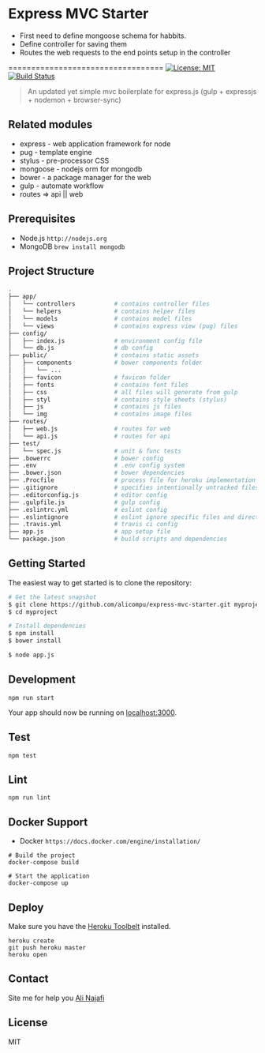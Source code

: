# Express MVC Starter

- First need to define mongoose schema for habbits.
- Define controller for saving them
- Routes the web requests to the end points setup in the controller

==================================
[![License: MIT](https://img.shields.io/badge/License-MIT-blue.svg)](https://opensource.org/licenses/MIT) [![Build Status](https://travis-ci.org/oguzhanoya/express-mvc-boilerplate.svg?branch=master)](https://travis-ci.org/oguzhanoya/express-mvc-boilerplate)

> An updated yet simple mvc boilerplate for express.js (gulp + expressjs + nodemon + browser-sync)

## Related modules

* express - web application framework for node
* pug - template engine
* stylus - pre-processor CSS
* mongoose - nodejs orm for mongodb
* bower - a package manager for the web
* gulp - automate workflow
* routes => api || web

## Prerequisites

* Node.js `http://nodejs.org`
* MongoDB `brew install mongodb`

## Project Structure
```sh
.
├── app/
│   └── controllers           # contains controller files
│   └── helpers               # contains helper files
│   └── models                # contains model files
│   └── views                 # contains express view (pug) files
├── config/
│   ├── index.js              # environment config file
│   └── db.js                 # db config
├── public/                   # contains static assets
│   ├── components            # bower components folder
│   │   └── ...
│   ├── favicon               # favicon folder
│   ├── fonts                 # contains font files
│   ├── css                   # all files will generate from gulp
│   ├── styl                  # contains style sheets (stylus)
│   ├── js                    # contains js files
│   └── img                   # contains image files
├── routes/
│   ├── web.js                # routes for web
│   └── api.js                # routes for api
├── test/
│   └── spec.js               # unit & func tests
├── .bowerrc                  # bower config
├── .env                      # .env config system
├── .bower.json               # bower dependencies
├── .Procfile                 # process file for heroku implementation
├── .gitignore                # specifies intentionally untracked files to ignore
├── .editorconfig.js          # editor config
├── .gulpfile.js              # gulp config
├── .eslintrc.yml             # eslint config
├── .eslintignore             # eslint ignore specific files and directories config file
├── .travis.yml               # travis ci config
├── app.js                    # app setup file
└── package.json              # build scripts and dependencies

```

## Getting Started

The easiest way to get started is to clone the repository:

```sh
# Get the latest snapshot
$ git clone https://github.com/alicompu/express-mvc-starter.git myproject
$ cd myproject

# Install dependencies
$ npm install
$ bower install

$ node app.js
```

## Development

    npm run start
    
Your app should now be running on [localhost:3000](http://localhost:3000/).

## Test

    npm test

## Lint

    npm run lint

## Docker Support

* Docker `https://docs.docker.com/engine/installation/`

```
# Build the project
docker-compose build  

# Start the application
docker-compose up
```

## Deploy

Make sure you have the [Heroku Toolbelt](https://toolbelt.heroku.com/) installed.

```
heroku create
git push heroku master
heroku open
```
## Contact
Site me for help you [Ali Najafi](http://alinajaficv.ir/)

## License

MIT
